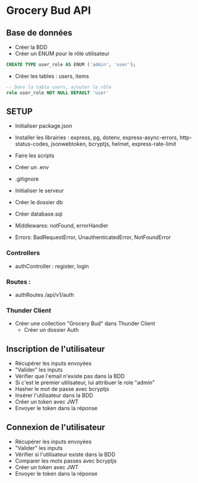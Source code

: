 # Grocery Bud API

## Base de données

- Créer la BDD
- Créer un ENUM pour le rôle utilisateur

```sql
CREATE TYPE user_role AS ENUM ('admin', 'user');
```

- Créer les tables : users, items

```sql
-- Dans la table users, ajouter le rôle
role user_role NOT NULL DEFAULT 'user'
```

## SETUP

- Initialiser package.json
- Installer les librairies : express, pg, dotenv, express-async-errors, http-status-codes, jsonwebtoken, bcryptjs, helmet, express-rate-limit
- Faire les scripts
- Créer un .env
- .gitignore
- Initialiser le serveur

- Créer le dossier db
- Créer database.sql

- Middlewares: notFound, errorHandler

- Errors: BadRequestError, UnauthenticatedError, NotFoundError

### Controllers

- authController : register, login

### Routes :

- authRoutes /api/v1/auth

### Thunder Client

- Créer une collection "Grocery Bud" dans Thunder Client
  - Créer un dossier Auth

## Inscription de l'utilisateur

- Récupérer les inputs envoyées
- "Valider" les inputs
- Vérifier que l'email n'existe pas dans la BDD
- Si c'est le premier utilisateur, lui attribuer le role "admin"
- Hasher le mot de passe avec bcryptjs
- Insérer l'utilisateur dans la BDD
- Créer un token avec JWT
- Envoyer le token dans la réponse

## Connexion de l'utilisateur

- Récupérer les inputs envoyées
- "Valider" les inputs
- Vérifier si l'utilisateur existe dans la BDD
- Comparer les mots passes avec bcryptjs
- Créer un token avec JWT
- Envoyer le token dans la réponse
